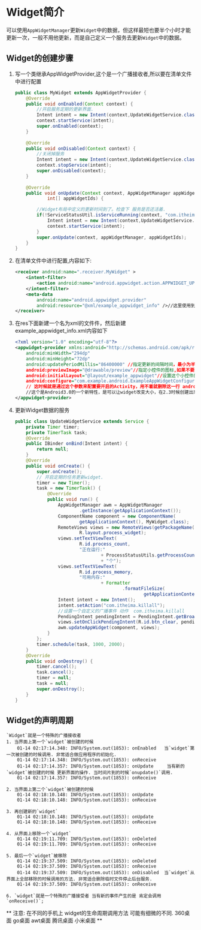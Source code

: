 Widget简介
===

可以使用`AppWidgetManager`更新`Widget`中的数据，但这样最短也要半个小时才能更新一次，一般不用他更新，而是自己定义一个服务去更新`Widget`中的数据。

## Widget的创建步骤

1. 写一个类继承AppWidgetProvider,这个是一个广播接收者,所以要在清单文件中进行配置

	```java
	public class MyWidget extends AppWidgetProvider {
		@Override
		public void onEnabled(Context context) {
			//开启服务定期的更新界面.
			Intent intent = new Intent(context,UpdateWidgetService.class);
			context.startService(intent);
			super.onEnabled(context);
		}
		
		@Override
		public void onDisabled(Context context) {
			//关闭掉服务
			Intent intent = new Intent(context,UpdateWidgetService.class);
			context.stopService(intent);
			super.onDisabled(context);
		}
					
		@Override
		public void onUpdate(Context context, AppWidgetManager appWidgetManager,
				int[] appWidgetIds) {      

			//Widget布局中定义的更新时间到了。检查下 服务是否还活着.
			if(!ServiceStatusUtil.isServiceRunning(context, "com.itheima.mobilesafe.service.UpdateWidgetService")){
				Intent intent = new Intent(context,UpdateWidgetService.class);
				context.startService(intent);
			}
			super.onUpdate(context, appWidgetManager, appWidgetIds);
		}
	}
	```
	
2. 在清单文件中进行配置,内容如下:

	```xml
	<receiver android:name=".receiver.MyWidget" >
		<intent-filter>
			<action android:name="android.appwidget.action.APPWIDGET_UPDATE" />
		</intent-filter>
		<meta-data
			android:name="android.appwidget.provider"
			android:resource="@xml/example_appwidget_info" />//这里使用到了一个xml文件,所以要创建这个文件
	</receiver> 
	```
	
3. 在res下面新建一个名为xml的文件件，然后新建example_appwidget_info.xml内容如下

	```xml
	<?xml version="1.0" encoding="utf-8"?>
	<appwidget-provider xmlns:android="http://schemas.android.com/apk/res/android"
		android:minWidth="294dp"
		android:minHeight="72dp"
		android:updatePeriodMillis="86400000" //指定更新的间隔时间，最小为半个小时，一般不用它更新，都是自己更新
		android:previewImage="@drawable/preview"//指定小控件的图标,如果不要这个选项就是程序的图标
		android:initialLayout="@layout/example_appwidget"//设置这个小控件的布局文件
		android:configure="com.example.android.ExampleAppWidgetConfigure" //有些复杂的Widget在点击的时候会去开启一个Activity，
		// 这时候就是通过这个参数来配置要开启的Activity，用不着就删除这一行	android:resizeMode="horizontal|vertical">
		//这个是Android3.0的一个新特性，是可以让widget改变大小，在2.3时候创建出来的Widget多大就是多大，不能改变，可以把这个去掉
	</appwidget-provider>
	```
	
4. 更新Widget数据的服务      

	```java
	public class UpdateWidgetService extends Service {
		private Timer timer;
		private TimerTask task;
		@Override
		public IBinder onBind(Intent intent) {
			return null;
		}
		@Override
		public void onCreate() {
			super.onCreate();
			// 开启定期的任务更新widget.
			timer = new Timer();
			task = new TimerTask() {
				@Override
				public void run() {
					AppWidgetManager awm = AppWidgetManager
							.getInstance(getApplicationContext());
					ComponentName component = new ComponentName(
							getApplicationContext(), MyWidget.class);
					RemoteViews views = new RemoteViews(getPackageName(),
							R.layout.process_widget);
					views.setTextViewText(
							R.id.process_count,
							"正在运行:"
									+ ProcessStatusUtils.getProcessCount(getApplicationContext())
									+ "个");
					views.setTextViewText(
							R.id.process_memory,
							"可用内存:"
									+ Formatter
											.formatFileSize(
													getApplicationContext(), ProcessStatusUtils.getAvailRAM(getApplicationContext())));
					Intent intent = new Intent();
					intent.setAction("com.itheima.killall");
					//设置一个自定义的广播事件 动作  com.itheima.killall
					PendingIntent pendingIntent = PendingIntent.getBroadcast(getApplicationContext(), 0, intent, 0);
					views.setOnClickPendingIntent(R.id.btn_clear, pendingIntent);
					awm.updateAppWidget(component, views);
				}
			};
			timer.schedule(task, 1000, 2000);
		}
		@Override
		public void onDestroy() {
			timer.cancel();
			task.cancel();
			timer = null;
			task = null;
			super.onDestroy();
		}
	}
	```

## Widget的声明周期

	`Widget`就是一个特殊的广播接收者
	1. 当界面上第一个`widget`被创建的时候
		01-14 02:17:14.348: INFO/System.out(1853): onEnabled   当`widget`第一次被创建的时候调用. 非常适合做应用程序的初始化.
		01-14 02:17:14.348: INFO/System.out(1853): onReceive
		01-14 02:17:14.357: INFO/System.out(1853): onUpdate     当有新的`widget`被创建的时候 更新界面的操作. 当时间片到的时候`onupdate()`调用.
		01-14 02:17:14.357: INFO/System.out(1853): onReceive

	2. 当界面上第二个`widget`被创建的时候 
		01-14 02:18:10.148: INFO/System.out(1853): onUpdate
		01-14 02:18:10.148: INFO/System.out(1853): onReceive

	3. 再创建新的`widget`
		01-14 02:18:10.148: INFO/System.out(1853): onUpdate
		01-14 02:18:10.148: INFO/System.out(1853): onReceive

	4. 从界面上移除一个`widget`
		01-14 02:19:11.709: INFO/System.out(1853): onDeleted
		01-14 02:19:11.709: INFO/System.out(1853): onReceive

	5. 最后一个`widget`被移除
		01-14 02:19:37.509: INFO/System.out(1853): onDeleted
		01-14 02:19:37.509: INFO/System.out(1853): onReceive
		01-14 02:19:37.509: INFO/System.out(1853): onDisabled  当`widget`从界面上全部移除的时候调用的方法. 非常适合删除临时文件停止后台服务.
		01-14 02:19:37.509: INFO/System.out(1853): onReceive

	6. `widget`就是一个特殊的广播接受者 当有新的事件产生的是 肯定会调用 `onReceive()`;
	
**
注意: 在不同的手机上  widget的生命周期调用方法 可能有细微的不同.
360桌面 go桌面 awt桌面 腾讯桌面 小米桌面
**
	
